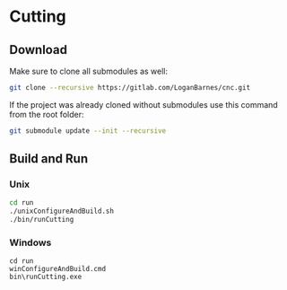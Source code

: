 Cutting
=======


Download
--------
Make sure to clone all submodules as well:

```bash
git clone --recursive https://gitlab.com/LoganBarnes/cnc.git
```

If the project was already cloned without submodules use this command from the root folder:

```bash
git submodule update --init --recursive
```


Build and Run
-------------

### Unix

```bash
cd run
./unixConfigureAndBuild.sh
./bin/runCutting
```


### Windows

```batch
cd run
winConfigureAndBuild.cmd
bin\runCutting.exe
```


